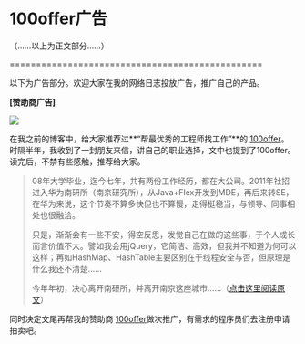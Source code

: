 # 100offer广告

（……以上为正文部分……）

================================================

以下为广告部分。欢迎大家在我的网络日志投放广告，推广自己的产品。

**[赞助商广告]**

![](http://www.ruanyifeng.com/blogimg/asset/2015/bg2015061001.jpg)

在我之前的博客中，给大家推荐过**“帮最优秀的工程师找工作”**的 [100offer](https://100offer.com/join/ruanyifeng)。时隔半年，我收到了一封朋友来信，讲自己的职业选择，文中也提到了100offer。读完后，不禁有些感触，推荐给大家。

> 08年大学毕业，迄今七年，共有两份工作经历，都在大公司。2011年社招进入华为南研所（南京研究所），从Java+Flex开发到MDE，再后来转SE，在华为来说，这个节奏不算多快但也不算慢，走得挺稳当，与领导、同事相处也很融洽。
> 
> 只是，渐渐会有一些不安，得空反思，发觉自己在做的这些事，于个人成长而言价值不大。譬如我会用jQuery，它简洁、高效，但我并不知道为何可以这样；再如HashMap、HashTable主要区别在于线程安全与否，但原理是什么我还不清楚……
> 
> 今年年初，决心离开南研所，并离开南京这座城市......（[点击这里阅读原文](https://www.v2ex.com/t/196285)）

同时决定文尾再帮我的赞助商 [100offer](https://100offer.com/join/ruanyifeng)做次推广，有需求的程序员们去注册申请拍卖吧。